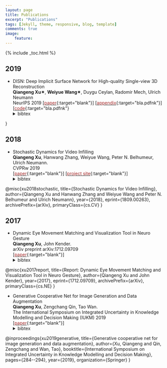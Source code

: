 ```yaml
---
layout: page
title: Publications
excerpt: "Publications"
tags: [Jekyll, theme, responsive, blog, template]
comments: true
image: 
    feature: 
---
```


{% include _toc.html %}
## 2019
* DISN: Deep Implicit Surface Network for High-quality Single-view 3D Reconstruction  
 <b>Qiangeng Xu&#10036;</b>, <b>Weiyue Wang&#10036;</b>, Duygu Ceylan, Radomir Mech, Ulrich Neumann    
 NeurIPS 2019
\[[<font color="brown">paper</font>](https://arxiv.org/abs/1905.10711){:target="blank"}\] \[[<font color="brown">appendix</font>](http://www-scf.usc.edu/~weiyuewa/papers/neurips_2019_supp.pdf){:target="bla.pdfnk"}\] \[[<font color="brown">code</font>](https://github.com/Xharlie/DISN ){:target="bla.pdfnk"}
  <details> <summary>bibtex</summary> @inProceedings{xu2019disn,
  title={DISN: Deep Implicit Surface Network for High-quality Single-view 3D Reconstruction},
  author={Xu, Qiangeng and Wang, Weiyue and Ceylan, Duygu and Mech, Radomir and Neumann, Ulrich},
  booktitle={NeurIPS},
  year={2019}
}</details>


## 2018
* Stochastic Dynamics for Video Infilling  
 <b>Qiangeng Xu</b>, Hanwang Zhang, Weiyue Wang, Peter N. Belhumeur, Ulrich Neumann.  
  CVPRw 2019  
\[[<font color="brown">paper</font>](https://arxiv.org/abs/1809.00263){:target="blank"}\] \[[<font color="brown">project site</font>](../projects/project_sites/SDVI/video_results.html){:target="blank"}\] 
  <details> <summary>bibtex</summary> @misc{xu2019disn,
@misc{xu2018stochastic,
    title={Stochastic Dynamics for Video Infilling},
    author={Qiangeng Xu and Hanwang Zhang and Weiyue Wang and Peter N. Belhumeur and Ulrich Neumann},
    year={2018},
    eprint={1809.00263},
    archivePrefix={arXiv},
    primaryClass={cs.CV}
}</details>

## 2017

* Dynamic Eye Movement Matching and Visualization Tool in Neuro Gesture  
  <b>Qiangeng Xu</b>, John Kender.   
  arXiv preprint arXiv:1712.09709  
\[[<font color="brown">paper</font>](https://arxiv.org/abs/1712.09709){:target="blank"}\] 
  <details> <summary>bibtex</summary>
@misc{xu2017report,
    title={Report: Dynamic Eye Movement Matching and Visualization Tool in Neuro Gesture},
    author={Qiangeng Xu and John Kender},
    year={2017},
    eprint={1712.09709},
    archivePrefix={arXiv},
    primaryClass={cs.NE}
}</details>

* Generative Cooperative Net for Image Generation and Data Augmentation  
  <b>Qiangeng Xu</b>, Zengchang Qin, Tao Wan.   
  The International Symposium on Integrated Uncertainty in Knowledge Modelling and Decision Making (IUKM) 2019  
\[[<font color="brown">paper</font>](https://arxiv.org/abs/1705.02887){:target="blank"}\] 
  <details> <summary>bibtex</summary>
@inproceedings{xu2019generative,
  title={Generative cooperative net for image generation and data augmentation},
  author={Xu, Qiangeng and Qin, Zengchang and Wan, Tao},
  booktitle={International Symposium on Integrated Uncertainty in Knowledge Modelling and Decision Making},
  pages={284--294},
  year={2019},
  organization={Springer}
}</details>
